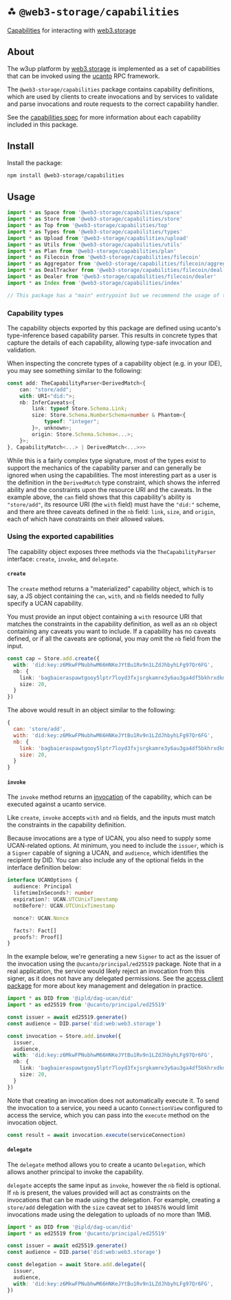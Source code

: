 # ⁂ `@web3-storage/capabilities`

[Capabilities](https://en.wikipedia.org/wiki/Capability-based_security) for interacting with [web3.storage](https://web3.storage)

## About

The w3up platform by [web3.storage](https://web3.storage) is implemented as a set of capabilities that can be invoked using the [ucanto](https://github.com/storacha/ucanto) RPC framework.

The `@web3-storage/capabilities` package contains capability definitions, which are used by clients to create invocations and by services to validate and parse invocations and route requests to the correct capability handler.

See the [capabilities spec](https://github.com/storacha/w3up/tree/main/spec/capabilities.md) for more information about each capability included in this package.

## Install

Install the package:

```bash
npm install @web3-storage/capabilities
```

## Usage

```js
import * as Space from '@web3-storage/capabilities/space'
import * as Store from '@web3-storage/capabilities/store'
import * as Top from '@web3-storage/capabilities/top'
import * as Types from '@web3-storage/capabilities/types'
import * as Upload from '@web3-storage/capabilities/upload'
import * as Utils from '@web3-storage/capabilities/utils'
import * as Plan from '@web3-storage/capabilities/plan'
import * as Filecoin from '@web3-storage/capabilities/filecoin'
import * as Aggregator from '@web3-storage/capabilities/filecoin/aggregator'
import * as DealTracker from '@web3-storage/capabilities/filecoin/deal-tracker'
import * as Dealer from '@web3-storage/capabilities/filecoin/dealer'
import * as Index from '@web3-storage/capabilities/index'

// This package has a "main" entrypoint but we recommend the usage of the specific imports above
```

### Capability types

The capability objects exported by this package are defined using ucanto's type-inference based capability parser. This results in concrete types that capture the details of each capability, allowing type-safe invocation and validation. 

When inspecting the concrete types of a capability object (e.g. in your IDE), you may see something similar to the following:


```ts
const add: TheCapabilityParser<DerivedMatch<{
    can: "store/add";
    with: URI<"did:">;
    nb: InferCaveats<{
        link: typeof Store.Schema.Link;
        size: Store.Schema.NumberSchema<number & Phantom<{
            typeof: "integer";
        }>, unknown>;
        origin: Store.Schema.Schema<...>;
    }>;
}, CapabilityMatch<...> | DerivedMatch<...>>>
```

While this is a fairly complex type signature, most of the types exist to support the mechanics of the capability parser and can generally be ignored when using the capabilities. The most interesting part as a user is the definition in the `DerivedMatch` type constraint, which shows the inferred ability and the constraints upon the resource URI and the caveats. In the example above, the `can` field shows that this capability's ability is `"store/add"`, its resource URI (the `with` field) must have the `"did:"` scheme, and there are three caveats defined in the `nb` field: `link`, `size`, and `origin`, each of which have constraints on their allowed values.

### Using the exported capabilities

The capability object exposes three methods via the `TheCapabilityParser` interface: `create`, `invoke`, and `delegate`. 

#### `create`

The `create` method returns a "materialized" capability object, which is to say, a JS object containing the `can`, `with`, and `nb` fields needed to fully specify a UCAN capability.

You must provide an input object containing a `with` resource URI that matches the constraints in the capability definition, as well as an `nb` object containing any caveats you want to include. If a capability has no caveats defined, or if all the caveats are optional, you may omit the `nb` field from the input.

```ts
const cap = Store.add.create({
  with: 'did:key:z6MkwFPNubhwM66HNKeJYtBu1Rv9n1LZdJhbyhLFg97Qr6FG',
  nb: {
    link: 'bagbaieraspawtgooy5lptr7loyd3fxjsrgkamre3y6au3ga4df5bkhrxdkmq',
    size: 20,
  }
})
```

The above would result in an object similar to the following:

```js
{
  can: 'store/add',
  with: 'did:key:z6MkwFPNubhwM66HNKeJYtBu1Rv9n1LZdJhbyhLFg97Qr6FG',
  nb: {
    link: 'bagbaieraspawtgooy5lptr7loyd3fxjsrgkamre3y6au3ga4df5bkhrxdkmq',
    size: 20,
  }
}
```

#### `invoke`

The `invoke` method returns an [invocation](https://github.com/ucan-wg/spec/#29-invocation) of the capability, which can be executed against a ucanto service.

Like `create`, `invoke` accepts `with` and `nb` fields, and the inputs must match the constraints in the capability definition.

Because invocations are a type of UCAN, you also need to supply some UCAN-related options. At minimum, you need to include the `issuer`, which is a `Signer` capable of signing a UCAN, and `audience`, which identifies the recipient by DID. You can also include any of the optional fields in the interface definition below:

```ts
interface UCANOptions {
  audience: Principal
  lifetimeInSeconds?: number
  expiration?: UCAN.UTCUnixTimestamp
  notBefore?: UCAN.UTCUnixTimestamp

  nonce?: UCAN.Nonce

  facts?: Fact[]
  proofs?: Proof[]
}
```

In the example below, we're generating a new `Signer` to act as the issuer of the invocation using the `@ucanto/principal/ed25519` package. Note that in a real application, the service would likely reject an invocation from this signer, as it does not have any delegated permissions. See the [access client package](https://github.com/storacha/w3up/tree/main/packages/access-client) for more about key management and delegation in practice.

```ts
import * as DID from '@ipld/dag-ucan/did'
import * as ed25519 from '@ucanto/principal/ed25519'

const issuer = await ed25519.generate()
const audience = DID.parse('did:web:web3.storage')

const invocation = Store.add.invoke({
  issuer,
  audience,
  with: 'did:key:z6MkwFPNubhwM66HNKeJYtBu1Rv9n1LZdJhbyhLFg97Qr6FG',
  nb: {
    link: 'bagbaieraspawtgooy5lptr7loyd3fxjsrgkamre3y6au3ga4df5bkhrxdkmq',
    size: 20,
  }
})
```

Note that creating an invocation does not automatically execute it. To send the invocation to a service, you need a ucanto `ConnectionView` configured to access the service, which you can pass into the `execute` method on the invocation object.

```ts
const result = await invocation.execute(serviceConnection)
```

#### `delegate`

The `delegate` method allows you to create a ucanto `Delegation`, which allows another principal to invoke the capability.

`delegate` accepts the same input as `invoke`, however the `nb` field is optional. If `nb` is present, the values provided will act as constraints on the invocations that can be made using the delegation. For example, creating a `store/add` delegation with the `size` caveat set to `1048576` would limit invocations made using the delegation to uploads of no more than 1MiB.

```ts
import * as DID from '@ipld/dag-ucan/did'
import * as ed25519 from '@ucanto/principal/ed25519'

const issuer = await ed25519.generate()
const audience = DID.parse('did:web:web3.storage')

const delegation = await Store.add.delegate({
  issuer,
  audience,
  with: 'did:key:z6MkwFPNubhwM66HNKeJYtBu1Rv9n1LZdJhbyhLFg97Qr6FG',
})
```

